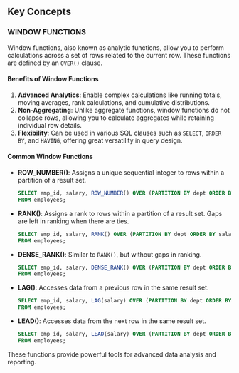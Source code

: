 
## Key Concepts
                                                                        
### WINDOW FUNCTIONS

Window functions, also known as analytic functions, allow you to perform calculations across a set of rows related to the current row. These functions are defined by an `OVER()` clause.

#### Benefits of Window Functions

1. **Advanced Analytics**: Enable complex calculations like running totals, moving averages, rank calculations, and cumulative distributions.
2. **Non-Aggregating**: Unlike aggregate functions, window functions do not collapse rows, allowing you to calculate aggregates while retaining individual row details.
3. **Flexibility**: Can be used in various SQL clauses such as `SELECT`, `ORDER BY`, and `HAVING`, offering great versatility in query design.

#### Common Window Functions

- **ROW_NUMBER()**: Assigns a unique sequential integer to rows within a partition of a result set.
  ```sql
  SELECT emp_id, salary, ROW_NUMBER() OVER (PARTITION BY dept ORDER BY salary DESC) AS row_num
  FROM employees;
  ```

- **RANK()**: Assigns a rank to rows within a partition of a result set. Gaps are left in ranking when there are ties.
  ```sql
  SELECT emp_id, salary, RANK() OVER (PARTITION BY dept ORDER BY salary DESC) AS rank
  FROM employees;
  ```

- **DENSE_RANK()**: Similar to `RANK()`, but without gaps in ranking.
  ```sql
  SELECT emp_id, salary, DENSE_RANK() OVER (PARTITION BY dept ORDER BY salary DESC) AS dense_rank
  FROM employees;
  ```

- **LAG()**: Accesses data from a previous row in the same result set.
  ```sql
  SELECT emp_id, salary, LAG(salary) OVER (PARTITION BY dept ORDER BY salary) AS previous_salary
  FROM employees;
  ```

- **LEAD()**: Accesses data from the next row in the same result set.
  ```sql
  SELECT emp_id, salary, LEAD(salary) OVER (PARTITION BY dept ORDER BY salary) AS next_salary
  FROM employees;
  ```

These functions provide powerful tools for advanced data analysis and reporting.
